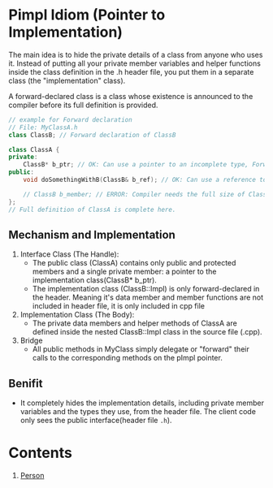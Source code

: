 # Pimpl Idiom (Pointer to Implementation)

The main idea is to hide the private details of a class from anyone who uses it. Instead of putting all your private member variables and helper functions inside the class definition in the .h header file, you put them in a separate class (the "implementation" class).

A forward-declared class is a class whose existence is announced to the compiler before its full definition is provided.

```cpp
// example for Forward declaration
// File: MyClassA.h
class ClassB; // Forward declaration of ClassB

class ClassA {
private:
    ClassB* b_ptr; // OK: Can use a pointer to an incomplete type, Forward declaration with in class
public:
    void doSomethingWithB(ClassB& b_ref); // OK: Can use a reference to an incomplete type

    // ClassB b_member; // ERROR: Compiler needs the full size of ClassB for this.
};
// Full definition of ClassA is complete here.
```

## Mechanism and Implementation
1. Interface Class (The Handle):
    * The public class (ClassA) contains only public and protected members and a single private member: a pointer to the implementation class(ClassB* b_ptr).
    * The implementation class (ClassB::Impl) is only forward-declared in the header. Meaning it's data member and member functions are not included in header file, it is only included in cpp file
2. Implementation Class (The Body):
    * The private data members and helper methods of ClassA are defined inside the nested ClassB::Impl class in the source file (.cpp).
3. Bridge
    * All public methods in MyClass simply delegate or "forward" their calls to the corresponding methods on the pImpl pointer.

## Benifit
* It completely hides the implementation details, including private member variables and the types they use, from the header file. The client code only sees the public interface(header file `.h`).

# Contents
1. [Person](./main.cpp)